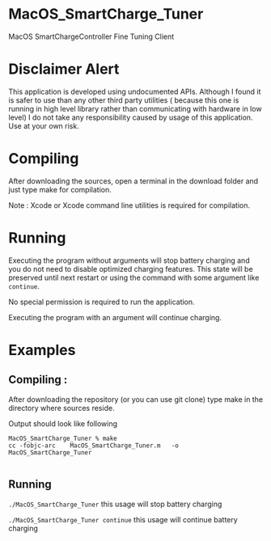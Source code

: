 # MacOS_SmartCharge_Tuner
MacOS SmartChargeController Fine Tuning Client

# Disclaimer Alert

This application is developed using undocumented APIs. Although I found it is safer to use than any other third party utilities ( because this one is running in high level library rather than communicating with hardware in low level) I do not take any responsibility caused by usage of this application. Use at your own risk. 

# Compiling
After downloading the sources, open a terminal in the download folder and just type make for compilation. 

Note : Xcode or Xcode command line utilities is required for compilation.

# Running
Executing the program without arguments will stop battery charging and you do not need to disable optimized charging features. This state will be preserved until next restart or using the command with some argument like `continue`.

No special permission is required to run the application.

Executing the program with an argument will continue charging.

# Examples
 
 ## Compiling :

 After downloading the repository (or you can use git clone) type make in the directory where sources reside.

Output should look like following
 ```
MacOS_SmartCharge_Tuner % make
cc -fobjc-arc    MacOS_SmartCharge_Tuner.m   -o MacOS_SmartCharge_Tuner


 ```


## Running 

```./MacOS_SmartCharge_Tuner``` this usage will stop battery charging

```./MacOS_SmartCharge_Tuner continue``` this usage will continue battery charging
